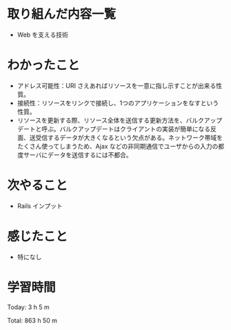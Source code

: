 # 取り組んだ内容一覧
- Web を支える技術

# わかったこと
- アドレス可能性：URI さえあればリソースを一意に指し示すことが出来る性質。
- 接続性：リソースをリンクで接続し、1つのアプリケーションをなすという性質。
- リソースを更新する際、リソース全体を送信する更新方法を、バルクアップデートと呼ぶ。バルクアップデートはクライアントの実装が簡単になる反面、送受信するデータが大きくなるという欠点がある。ネットワーク帯域をたくさん使ってしまうため、Ajax などの非同期通信でユーザからの入力の都度サーバにデータを送信するには不都合。

# 次やること
- Rails インプット

# 感じたこと
- 特になし

# 学習時間
Today: 3 h 5 m

Total: 863 h 50 m
